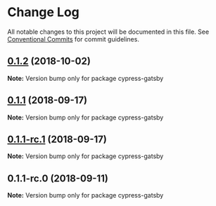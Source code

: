 # Change Log

All notable changes to this project will be documented in this file.
See [Conventional Commits](https://conventionalcommits.org) for commit guidelines.

<a name="0.1.2"></a>

## [0.1.2](https://github.com/gatsbyjs/gatsby/tree/master/packages/cypress-gatsby-commands/compare/cypress-gatsby@0.1.1...cypress-gatsby@0.1.2) (2018-10-02)

**Note:** Version bump only for package cypress-gatsby

<a name="0.1.1"></a>

## [0.1.1](https://github.com/gatsbyjs/gatsby/tree/master/packages/cypress-gatsby-commands/compare/cypress-gatsby@0.1.1-rc.1...cypress-gatsby@0.1.1) (2018-09-17)

**Note:** Version bump only for package cypress-gatsby

<a name="0.1.1-rc.1"></a>

## [0.1.1-rc.1](https://github.com/gatsbyjs/gatsby/tree/master/packages/cypress-gatsby-commands/compare/cypress-gatsby@0.1.1-rc.0...cypress-gatsby@0.1.1-rc.1) (2018-09-17)

**Note:** Version bump only for package cypress-gatsby

<a name="0.1.1-rc.0"></a>

## 0.1.1-rc.0 (2018-09-11)

**Note:** Version bump only for package cypress-gatsby
